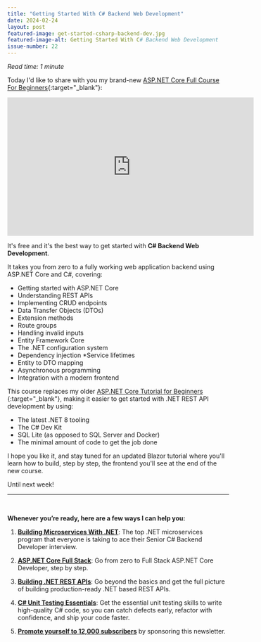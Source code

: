 ```yaml
---
title: "Getting Started With C# Backend Web Development"
date: 2024-02-24
layout: post
featured-image: get-started-csharp-backend-dev.jpg
featured-image-alt: Getting Started With C# Backend Web Development
issue-number: 22
---
```


*Read time: 1 minute*

Today I'd like to share with you my brand-new [​ASP.NET Core Full Course For Beginners​](https://youtu.be/AhAxLiGC7Pc){:target="_blank"}:

<iframe width="560" height="315" src="https://www.youtube.com/embed/AhAxLiGC7Pc?si=4biXj0F9VKxetPlx" title="YouTube video player" frameborder="0" allow="accelerometer; autoplay; clipboard-write; encrypted-media; gyroscope; picture-in-picture; web-share" allowfullscreen></iframe>

It's free and it's the best way to get started with **C# Backend Web Development**.  

It takes you from zero to a fully working web application backend using ​ASP.NET​ Core and C#, covering:

* Getting started with ​ASP.NET​ Core
* Understanding REST APIs
* Implementing CRUD endpoints
* Data Transfer Objects (DTOs)
* Extension methods
* Route groups
* Handling invalid inputs
* Entity Framework Core
* The .NET configuration system
* Dependency injection
*Service lifetimes
* Entity to DTO mapping
* Asynchronous programming
* Integration with a modern frontend

This course replaces my older [​ASP.NET Core Tutorial for Beginners​](https://youtu.be/bKCzoR01lpE){:target="_blank"}, making it easier to get started with .NET REST API development by using:
* The latest .NET 8 tooling
* The C# Dev Kit
* SQL Lite (as opposed to SQL Server and Docker)
* The minimal amount of code to get the job done

I hope you like it, and stay tuned for an updated Blazor tutorial where you'll learn how to build, step by step, the frontend you'll see at the end of the new course.

Until next week!

---

<br/>

**Whenever you’re ready, here are a few ways I can help you:**

1. **[​Building Microservices With .NET](https://dotnetmicroservices.com)**:​ The top .NET microservices program that everyone is taking to ace their Senior C# Backend Developer interview.

2. **[ASP.NET Core Full Stack](https://juliocasal.com/aspnetcore)**: Go from zero to Full Stack ASP.NET Core Developer, step by step.

2. **[Building .NET REST APIs](https://juliocasal.com/dotnetrestapis)**: Go beyond the basics and get the full picture of building production-ready .NET based REST APIs.

2. **[C# Unit Testing Essentials](https://juliocasal.com/csharp-unittesting-essentials)**: Get the essential unit testing skills to write high-quality C# code, so you can catch defects early, refactor with confidence, and ship your code faster.

2. **[Promote yourself to 12,000 subscribers](https://juliocasal.com/sponsor-the-newsletter)** by sponsoring this newsletter.